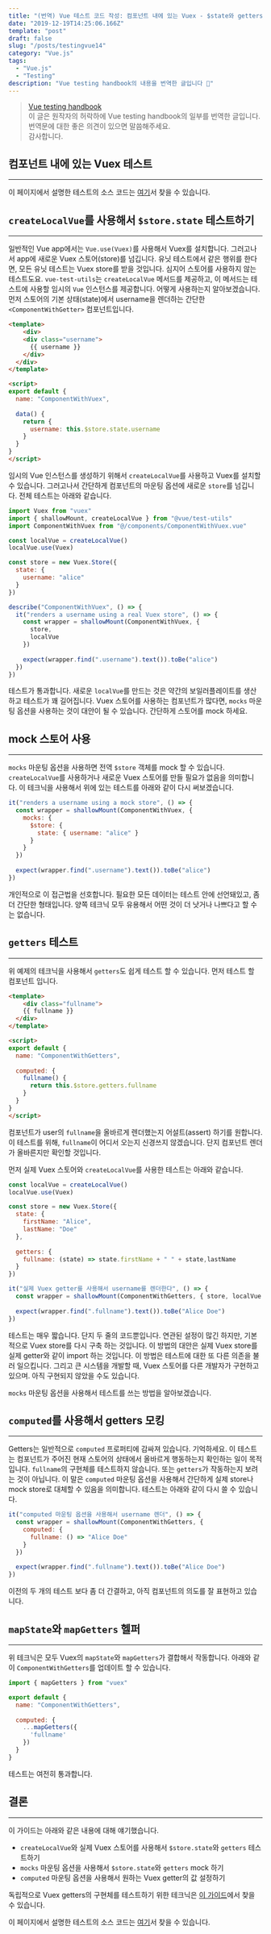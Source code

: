 ```yaml
---
title: "(번역) Vue 테스트 코드 작성: 컴포넌트 내에 있는 Vuex - $state와 getters"
date: "2019-12-19T14:25:06.166Z"
template: "post"
draft: false
slug: "/posts/testingvue14"
category: "Vue.js"
tags:
  - "Vue.js"
  - "Testing"
description: "Vue testing handbook의 내용을 번역한 글입니다 📖"
---
```


> [Vue testing handbook](https://lmiller1990.github.io/vue-testing-handbook/computed-properties.html#testing-computed-properties) <br>
> 이 글은 원작자의 허락하에 Vue testing handbook의 일부를 번역한 글입니다. <br>
> 번역문에 대한 좋은 의견이 있으면 말씀해주세요. <br>
> 감사합니다.



## 컴포넌트 내에 있는 Vuex 테스트

---

이 페이지에서 설명한 테스트의 소스 코드는 [여기](https://github.com/lmiller1990/vue-testing-handbook/blob/master/demo-app/tests/unit/ComponentWithVuex.spec.js)서 찾을 수 있습니다.



## `createLocalVue`를 사용해서 `$store.state` 테스트하기

---

일반적인 Vue app에서는 `Vue.use(Vuex)`를 사용해서 Vuex를 설치합니다. 그러고나서 app에 새로운 Vuex 스토어(store)를 넘깁니다. 유닛 테스트에서 같은 행위를 한다면, 모든 유닛 테스트는 Vuex store를 받을 것입니다. 심지어 스토어를 사용하지 않는 테스트도요. `vue-test-utils`는 `createLocalVue` 메서드를 제공하고, 이 메서드는 테스트에 사용할 임시의 `Vue` 인스턴스를 제공합니다. 어떻게 사용하는지 알아보겠습니다. 먼저 스토어의 기본 상태(state)에서 username을 렌더하는 간단한 `<ComponentWithGetter>` 컴포넌트입니다.

``` html
<template>
	<div>
    <div class="username">
      {{ username }}
    </div>
  </div>
</template>

<script>
export default {
  name: "ComponentWithVuex",
  
  data() {
    return {
      username: this.$store.state.username
    }
  }
}
</script>
```

임시의 Vue 인스턴스를 생성하기 위해서 `createLocalVue`를 사용하고 Vuex를 설치할 수 있습니다. 그러고나서 간단하게 컴포넌트의 마운팅 옵션에 새로운 `store`를 넘깁니다. 전체 테스트는 아래와 같습니다.

``` js
import Vuex from "vuex"
import { shallowMount, createLocalVue } from "@vue/test-utils"
import ComponentWithVuex from "@/components/ComponentWithVuex.vue"

const localVue = createLocalVue()
localVue.use(Vuex)

const store = new Vuex.Store({
  state: {
    username: "alice"
  }
})

describe("ComponentWithVuex", () => {
  it("renders a username using a real Vuex store", () => {
    const wrapper = shallowMount(ComponentWithVuex, {
      store,
      localVue
    })
    
    expect(wrapper.find(".username").text()).toBe("alice")
  })
})
```

테스트가 통과합니다. 새로운  `localVue`를 만드는 것은 약간의 보일러플레이트를 생산하고 테스트가 꽤 길어집니다. Vuex 스토어를 사용하는 컴포넌트가 많다면, `mocks` 마운팅 옵션을 사용하는 것이 대안이 될 수 있습니다. 간단하게 스토어를 mock 하세요.



## mock 스토어 사용

---

`mocks` 마운팅 옵션을 사용하면 전역 `$store` 객체를 mock 할 수 있습니다.  `createLocalVue`를 사용하거나 새로운 Vuex 스토어를 만들 필요가 없음을 의미합니다. 이 테크닉을 사용해서 위에 있는 테스트를 아래와 같이 다시 써보겠습니다.

``` js
it("renders a username using a mock store", () => {
  const wrapper = shallowMount(ComponentWithVuex, {
    mocks: {
      $store: {
        state: { username: "alice" }
      }
    }
  })
  
  expect(wrapper.find(".username").text()).toBe("alice")
})
```

개인적으로 이 접근법을 선호합니다. 필요한 모든 데이터는 테스트 안에 선언돼있고, 좀 더 간단한 형태입니다. 양쪽 테크닉 모두 유용해서  어떤 것이 더 낫거나 나쁘다고 할 수는 없습니다.



## `getters` 테스트

---

위 예제의 테크닉을 사용해서 `getters`도 쉽게 테스트 할 수 있습니다. 먼저 테스트 할 컴포넌트 입니다.

``` html
<template>
	<div class="fullname">
    {{ fullname }}
  </div>
</template>

<script>
export default {
  name: "ComponentWithGetters",
  
  computed: {
    fullname() {
      return this.$store.getters.fullname
    }
  }
}
</script>
```

컴포넌트가 user의 `fullname`을 올바르게 렌더했는지 어설트(assert) 하기를 원합니다. 이 테스트를 위해, `fullname`이 어디서 오는지 신경쓰지 않겠습니다. 단지 컴포넌트 렌더가 올바른지만 확인할 것입니다.

먼저 실제 Vuex 스토어와 `createLocalVue`를 사용한 테스트는 아래와 같습니다.

```js
const localVue = createLocalVue()
localVue.use(Vuex)

const store = new Vuex.Store({
  state: {
    firstName: "Alice",
    lastName: "Doe"
  },
  
  getters: {
    fullname: (state) => state.firstName + " " + state,lastName
  }
})

it("실제 Vuex getter를 사용해서 username를 렌더한다", () => {
  const wrapper = shallowMount(ComponentWithGetters, { store, localVue })
  
  expect(wrapper.find(".fullname").text()).toBe("Alice Doe")
})
```

테스트는 매우 짧습니다. 단지 두 줄의 코드뿐입니다. 연관된 설정이 많긴 하지만, 기본적으로 Vuex store를 다시 구축 하는 것입니다. 이 방법의 대안은 실제 Vuex store를 실제 getter와 같이 import 하는 것입니다. 이 방법은 테스트에 대한 또 다른 의존을 불러 일으킵니다. 그리고 큰 시스템을 개발할 때, Vuex 스토어를 다른 개발자가 구현하고 있으며. 아직 구현되지 않았을 수도 있습니다.

`mocks` 마운팅 옵션을 사용해서 테스트를 쓰는 방법을 알아보겠습니다.



## `computed`를 사용해서 getters 모킹

---

Getters는 일반적으로 `computed` 프로퍼티에 감싸져 있습니다. 기억하세요. 이 테스트는 컴포넌트가 주어진 현재 스토어의 상태에서 올바르게 행동하는지 확인하는 일이 목적입니다. `fullname`의 구현체를 테스트하지 않습니다. 또는 `getters`가 작동하는지 보려는 것이 아닙니다. 이 말은 `computed` 마운팅 옵션을 사용해서 간단하게 실제 store나 mock store로 대체할 수 있음을 의미합니다. 테스트는 아래와 같이 다시 쓸 수 있습니다.

``` js
it("computed 마운팅 옵션을 사용해서 username 렌더", () => {
  const wrapper = shallowMount(ComponentWithGetters, {
    computed: {
      fullname: () => "Alice Doe"
    }
  })
  
  expect(wrapper.find(".fullname").text()).toBe("Alice Doe")
})
```

이전의 두 개의 테스트 보다 좀 더 간결하고, 아직 컴포넌트의 의도를 잘 표현하고 있습니다.



## `mapState`와 `mapGetters` 헬퍼

---

위 테크닉은 모두 Vuex의 `mapState`와 `mapGetters`가 결합해서 작동합니다. 아래와 같이 `ComponentWithGetters`를 업데이트 할 수 있습니다.

``` js
import { mapGetters } from "vuex"

export default {
  name: "ComponentWithGetters",
  
  computed: {
    ...mapGetters({
      'fullname'
    })
  }
}
```

테스트는 여전히 통과합니다.



## 결론

---

이 가이드는 아래와 같은 내용에 대해 얘기했습니다.

- `createLocalVue`와 실제 Vuex 스토어를 사용해서 `$store.state`와 `getters` 테스트하기
- `mocks` 마운팅 옵션을 사용해서 `$store.state`와 `getters` mock 하기
- `computed` 마운팅 옵션을 사용해서 원하는 Vuex getter의 값 설정하기

독립적으로 Vuex getters의 구현체를 테스트하기 위한 테크닉은 [이 가이드](https://lmiller1990.github.io/vue-testing-handbook/vuex-getters.html)에서 찾을 수 있습니다.

이 페이지에서 설명한 테스트의 소스 코드는 [여기](https://github.com/lmiller1990/vue-testing-handbook/blob/master/demo-app/tests/unit/ComponentWithVuex.spec.js)서 찾을 수 있습니다.